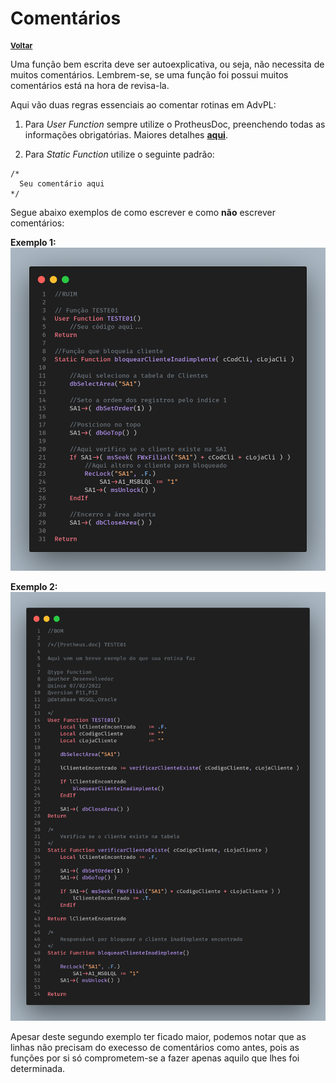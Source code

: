 # Comentários

[**<div style="font-size:12px;">Voltar</div>**](../../README.md)

Uma função bem escrita deve ser autoexplicativa, ou seja, não necessita de muitos comentários. Lembrem-se, se uma função foi possui muitos comentários está na hora de revisa-la.

Aqui vão duas regras essenciais ao comentar rotinas em AdvPL:

1. Para _User Function_ sempre utilize o ProtheusDoc, preenchendo todas as informações obrigatórias. Maiores detalhes [**aqui**](https://tdn.totvs.com/display/tec/ProtheusDOC).

2. Para _Static Function_ utilize o seguinte padrão:

```
/*
  Seu comentário aqui
*/
```

Segue abaixo exemplos de como escrever e como **não** escrever comentários:

**Exemplo 1:**
![](assets/images/maus_comentarios.png)

**Exemplo 2:**
![](assets/images/bons_comentarios.png)

Apesar deste segundo exemplo ter ficado maior, podemos notar que as linhas não precisam do execesso de comentários como antes, pois as funções por si só comprometem-se a fazer apenas aquilo que lhes foi determinada.
